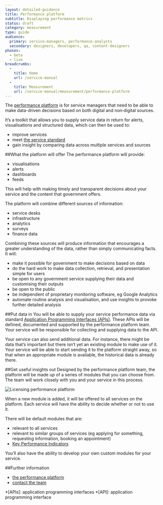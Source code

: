 ```yaml
---
layout: detailed-guidance
title: Performance platform
subtitle: Displaying performance metrics
status: draft
category: measurement
type: guide
audience:
  primary: service-managers, performance-analysts
  secondary: designers, developers, qa, content-designers
phases:
  - beta
  - live
breadcrumbs:
  -
    title: Home
    url: /service-manual
  -
    title: Measurement
    url: /service-manual/measurement/performance-platform
---
```


The [performance platform](https://www.gov.uk/performance) is for service managers that need to be able to make data-driven decisions based on both digital and non‑digital sources.

It’s a toolkit that allows you to supply service data in return for alerts, visualisations and structured data, which can then be used to: 

* improve services
* meet [the service standard](https://www.gov.uk/service-manual/digital-by-default) 
* gain insight by comparing data across multiple services and sources

##What the platform will offer
The performance platform will provide:

* visualisations
* alerts
* dashboards
* feeds
 
This will help with making timely and transparent decisions about your service and the content that government offers.

The platform will combine different sources of information:

* service desks
* infrastructure
* analytics
* surveys
* finance data
 
Combining these sources will produce information that encourages a greater understanding of the data, rather than simply communicating facts. It will:

* make it possible for government to make decisions based on data
* do the hard work to make data collection, retrieval, and presentation simple for users
* be open to any government service supplying their data and customising their outputs
* be open to the public
* be independent of proprietary monitoring software, eg Google Analytics
* automate routine analysis and visualisation, and use insights to provoke further detailed analysis

##Put data in
You will be able to supply your service performance data via standard [Application Programming Interfaces (APIs)](http://www.techterms.com/definition/api). These APIs will be defined, documented and supported by the performance platform team. Your service will be responsible for collecting and supplying data to the API.

Your service can also send additional data. For instance, there might be data that’s important but there isn’t yet an existing module to make use of it. Your service will be able to start sending it to the platform straight away, so that when an appropriate module is available, the historical data is already there.

##Get useful insights out
Designed by the performance platform team, the platform will be made up of a series of modules that you can choose from. The team will work closely with you and your service in this process.

![Licensing performance platform](/service-manual/assets/images/measurement/licensing.jpg)

When a new module is added, it will be offered to all services on the platform. Each service will have the ability to decide whether or not to use it.

There will be default modules that are: 

* relevant to all services
* relevant to similar groups of services (eg applying for something, requesting information, booking an appointment)
* [Key Performance Indicators](/service-manual/measurement/index.html) 

You’ll also have the ability to develop your own custom modules for your service.

##Further information
* [the performance platform](/performance)
* [contact the team](mailto:Nayeema.Chowdhury@digital.cabinet-office.gov.uk)

*[APIs]: application programming interfaces
*[API]: application programming interface
